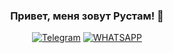 ### <p align="center">Привет, меня зовут Рустам! 👋</p>

<!--
**RustamSalihov/RustamSalihov** is a ✨ _special_ ✨ repository because its `README.md` (this file) appears on your GitHub profile.

Here are some ideas to get you started:

- 🔭 I’m currently working on ...
- 🌱 I’m currently learning ...
- 👯 I’m looking to collaborate on ...
- 🤔 I’m looking for help with ...
- 💬 Ask me about ...
- 📫 How to reach me: ...
- 😄 Pronouns: ...
- ⚡ Fun fact: ...
-->


<div align="center">

  <a href="">[![Telegram](https://img.shields.io/badge/Telegram-2CA5E0?style=flat)](https://t.me/Vorchuga)</a>
  <a href="">[![WHATSAPP](https://img.shields.io/badge/-WHATSAPP-28D146?style=for-the-badge&logo=whatsapp&logoColor=FFFFFF)](https://wa.me/9601904218)</a>

</div>
